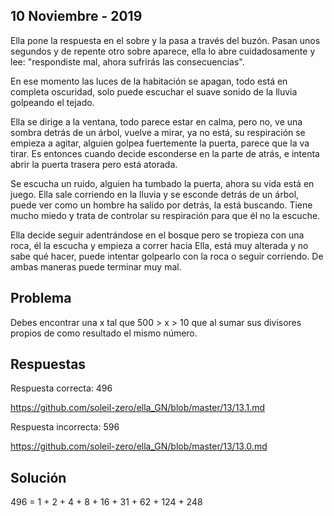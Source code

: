 ## 10 Noviembre - 2019

Ella pone la respuesta en el sobre y la pasa a través del buzón. Pasan unos segundos y de repente otro sobre aparece, ella lo abre cuidadosamente y lee: "respondiste mal, ahora sufrirás las consecuencias". 

En ese momento las luces de la habitación se apagan, todo está en completa oscuridad, solo puede escuchar el suave sonido de la lluvia golpeando el tejado. 

Ella se dirige a la ventana, todo parece estar en calma, pero no, ve una sombra detrás de un árbol, vuelve a mirar, ya no está, su respiración se empieza a agitar, alguien golpea fuertemente la puerta, parece que la va tirar. 
Es entonces cuando decide esconderse en la parte de atrás, e intenta abrir la puerta trasera pero está atorada. 

Se escucha un ruido, alguien ha tumbado la puerta, ahora su vida está en juego. Ella sale corriendo en la lluvia y se esconde detrás de un árbol, puede ver como un hombre ha salido por detrás, la está buscando. Tiene mucho miedo y trata de controlar su respiración para que él no la escuche. 

Ella decide seguir adentrándose en el bosque pero se tropieza con una roca, él la escucha y empieza a correr hacia Ella, está muy alterada y no sabe qué hacer, puede intentar golpearlo con la roca o seguir corriendo. De ambas maneras puede terminar muy mal.

## Problema
Debes encontrar una x tal que 500 > x > 10 que al sumar sus divisores propios de como resultado el mismo número.

## Respuestas
Respuesta correcta: 496

https://github.com/soleil-zero/ella_GN/blob/master/13/13.1.md

Respuesta incorrecta: 596

https://github.com/soleil-zero/ella_GN/blob/master/13/13.0.md

## Solución 
496 = 1 + 2 + 4 + 8 + 16 + 31 + 62 + 124 + 248

